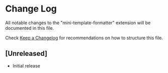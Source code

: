 # Change Log

All notable changes to the "mini-template-formatter" extension will be documented in this file.

Check [Keep a Changelog](http://keepachangelog.com/) for recommendations on how to structure this file.

## [Unreleased]

- Initial release